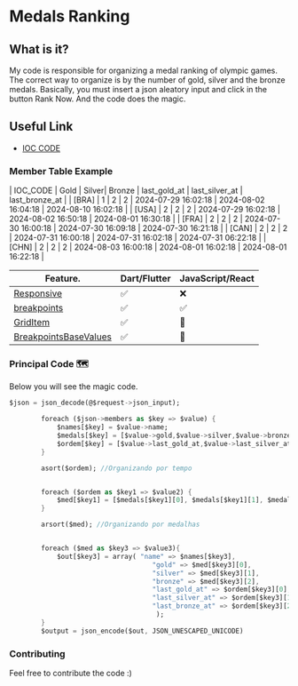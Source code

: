 # Medals Ranking

## What is it?
My code is responsible for organizing a medal ranking of olympic games.
The correct way to organize is by the number of gold, silver and the bronze medals.
Basically, you must insert a json aleatory input and click in the button Rank Now.
And the code does the magic.

## Useful Link
- [IOC CODE](https://en.wikipedia.org/wiki/List_of_IOC_country_codes)


### Member Table Example

| IOC_CODE   | Gold | Silver| Bronze | last_gold_at        | last_silver_at      | last_bronze_at      |
| [BRA]      | 1    |  2    |  2     | 2024-07-29 16:02:18 | 2024-08-02 16:04:18 | 2024-08-10 16:02:18 |
| [USA]      | 2    |  2    |  2     | 2024-07-29 16:02:18 | 2024-08-02 16:50:18 | 2024-08-01 16:30:18 |
| [FRA]      | 2    |  2    |  2     | 2024-07-30 16:00:18 | 2024-07-30 16:09:18 | 2024-07-30 16:21:18 |
| [CAN]      | 2    |  2    |  2     | 2024-07-31 16:00:18 | 2024-07-31 16:02:18 | 2024-07-31 06:22:18 |
| [CHN]      | 2    |  2    |  2     | 2024-08-03 16:00:18 | 2024-08-01 16:02:18 | 2024-08-01 16:22:18 |


| Feature.                                                             | Dart/Flutter | JavaScript/React |
| ---                                                                  | ---          | ---              |
| [Responsive](./package/lib/responsive/responsive.md)                 | ✅      | ❌              |
| [breakpoints](./package/lib/breakpoints/breakpoints.md)              | ✅           | ✅              |
| [GridItem](./package/lib/grid-item/grid_item.md)                     | ✅           | 🚧              |
| [BreakpointsBaseValues](./package/lib/breakpoints/breakpoints.md)    | ✅           | 🚧              |


### Principal Code 🗺️ 

Below you will see the magic code.

```dart
$json = json_decode(@$request->json_input);

        foreach ($json->members as $key => $value) {
            $names[$key] = $value->name;
            $medals[$key] = [$value->gold,$value->silver,$value->bronze];
            $ordem[$key] = [$value->last_gold_at,$value->last_silver_at,$value->last_bronze_at];
        }

        asort($ordem); //Organizando por tempo   


        foreach ($ordem as $key1 => $value2) {
            $med[$key1] = [$medals[$key1][0], $medals[$key1][1], $medals[$key1][2]];
        }

        arsort($med); //Organizando por medalhas


        foreach ($med as $key3 => $value3){
            $out[$key3] = array( "name" => $names[$key3],
                                    "gold" => $med[$key3][0],
                                    "silver" => $med[$key3][1],
                                    "bronze" => $med[$key3][2],
                                    "last_gold_at" => $ordem[$key3][0],
                                    "last_silver_at" => $ordem[$key3][1],
                                    "last_bronze_at" => $ordem[$key3][2],
                                     );
        }
        $output = json_encode($out, JSON_UNESCAPED_UNICODE)

```


### Contributing

Feel free to contribute the code :)

